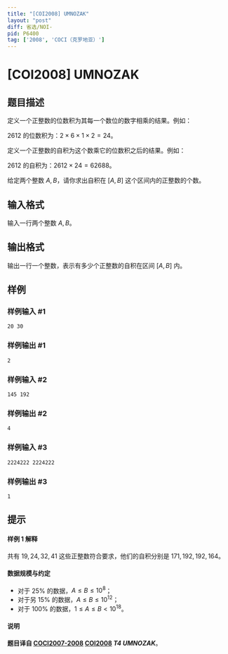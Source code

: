 ```yaml
---
title: "[COI2008] UMNOZAK"
layout: "post"
diff: 省选/NOI-
pid: P6400
tag: ['2008', 'COCI（克罗地亚）']
---
```

# [COI2008] UMNOZAK
## 题目描述

定义一个正整数的位数积为其每一个数位的数字相乘的结果。例如：

$2612$ 的位数积为：$2\times 6\times 1\times 2=24$。

定义一个正整数的自积为这个数乘它的位数积之后的结果。例如：

$2612$ 的自积为：$2612\times 24=62688$。

给定两个整数 $A,B$，请你求出自积在 $[A,B]$ 这个区间内的正整数的个数。
## 输入格式

输入一行两个整数 $A,B$。
## 输出格式

输出一行一个整数，表示有多少个正整数的自积在区间 $[A,B]$ 内。
## 样例

### 样例输入 #1
```
20 30
```
### 样例输出 #1
```
2
```
### 样例输入 #2
```
145 192
```
### 样例输出 #2
```
4
```
### 样例输入 #3
```
2224222 2224222
```
### 样例输出 #3
```
1
```
## 提示

#### 样例 1 解释

共有 $19,24,32,41$ 这些正整数符合要求，他们的自积分别是 $171,192,192,164$。

#### 数据规模与约定

- 对于 $25\%$ 的数据，$A\le B\le 10^8$；
- 对于另 $15\%$ 的数据，$A\le B\le 10^{12}$；
- 对于 $100\%$ 的数据，$1\le A\le B< 10^{18}$。

#### 说明

**题目译自 [COCI2007-2008](https://hsin.hr/coci/archive/2007_2008/) [COI2008](https://hsin.hr/coci/archive/2007_2008/olympiad_tasks.pdf) *T4 UMNOZAK***。

